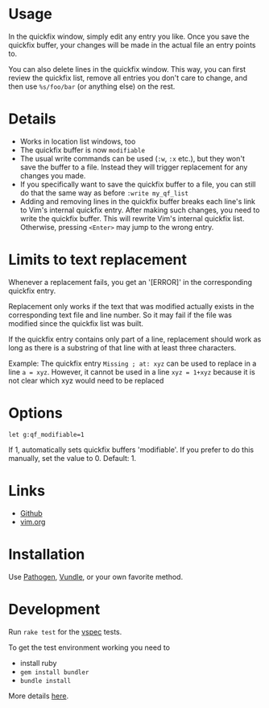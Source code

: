 Usage
=====

In the quickfix window, simply edit any entry you like. Once you save the quickfix buffer, your changes will be made in the actual file an entry points to.

You can also delete lines in the quickfix window. This way, you can first review the quickfix list, remove all entries you don't care to change, and then use `%s/foo/bar` (or anything else) on the rest.


Details
=======

* Works in location list windows, too
* The quickfix buffer is now `modifiable`
* The usual write commands can be used (`:w`, `:x` etc.), but they won't save the buffer to a file. Instead they will trigger replacement for any changes you made.
* If you specifically want to save the quickfix buffer to a file, you can still do that the same way as before `:write my_qf_list`
* Adding and removing lines in the quickfix buffer breaks each line's link to Vim's internal quickfix entry. After making such changes, you need to write the quickfix buffer. This will rewrite Vim's internal quickfix list. Otherwise, pressing `<Enter>` may jump to the wrong entry.


Limits to text replacement
==========================

Whenever a replacement fails, you get an '[ERROR]' in the corresponding quickfix entry.

Replacement only works if the text that was modified actually exists in the corresponding text file and line number. So it may fail if the file was modified since the quickfix list was built.

If the quickfix entry contains only part of a line, replacement should work as long as there is a substring of that line with at least three characters.

Example: The quickfix entry `Missing ; at: xyz` can be used to replace in a line `a = xyz`. However, it cannot be used in a line `xyz = 1+xyz` because it is not clear which xyz would need to be replaced


Options
=======

```
let g:qf_modifiable=1
```
If 1, automatically sets quickfix buffers 'modifiable'. If you prefer to do
this manually, set the value to 0. Default: 1.


Links
=====

* [Github](https://github.com/stefandtw/quickfix-reflector.vim)
* [vim.org](http://www.vim.org/scripts/script.php?script_id=4890)


Installation
============

Use [Pathogen](https://github.com/tpope/vim-pathogen), [Vundle](https://github.com/gmarik/Vundle.vim), or your own favorite method.


Development
===========

Run `rake test` for the [vspec](https://github.com/kana/vim-vspec) tests.

To get the test environment working you need to
* install ruby
* `gem install bundler`
* `bundle install`

More details [here](http://whileimautomaton.net/2013/02/08211255).
